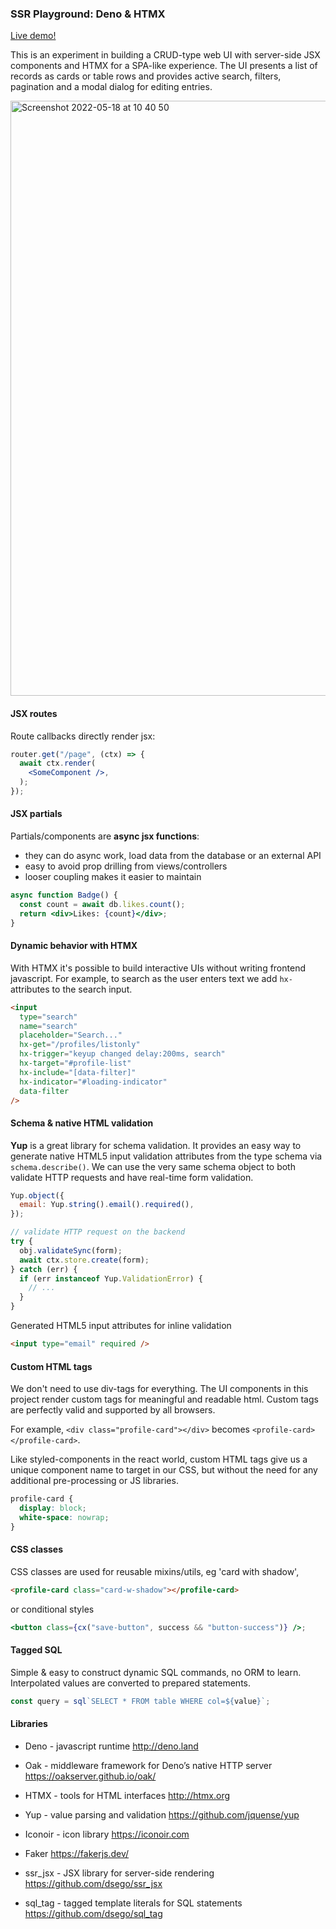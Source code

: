 ### SSR Playground: Deno & HTMX

[Live demo!](https://ssr-playground.deno.dev)

This is an experiment in building a CRUD-type web UI with server-side JSX
components and HTMX for a SPA-like experience. The UI presents a list of records
as cards or table rows and provides active search, filters, pagination and a
modal dialog for editing entries.

<img width="952" alt="Screenshot 2022-05-18 at 10 40 50" src="https://user-images.githubusercontent.com/578557/168996742-39096c2b-239c-4052-aa39-c86505457caa.png">

#### JSX routes

Route callbacks directly render jsx:

```jsx
router.get("/page", (ctx) => {
  await ctx.render(
    <SomeComponent />,
  );
});
```

#### JSX partials

Partials/components are **async jsx functions**:

- they can do async work, load data from the database or an external API
- easy to avoid prop drilling from views/controllers
- looser coupling makes it easier to maintain

```jsx
async function Badge() {
  const count = await db.likes.count();
  return <div>Likes: {count}</div>;
}
```

#### Dynamic behavior with HTMX

With HTMX it's possible to build interactive UIs without writing frontend
javascript. For example, to search as the user enters text we add `hx-`
attributes to the search input.

```html
<input
  type="search"
  name="search"
  placeholder="Search..."
  hx-get="/profiles/listonly"
  hx-trigger="keyup changed delay:200ms, search"
  hx-target="#profile-list"
  hx-include="[data-filter]"
  hx-indicator="#loading-indicator"
  data-filter
/>
```

#### Schema & native HTML validation

**Yup** is a great library for schema validation. It provides an easy way to
generate native HTML5 input validation attributes from the type schema via
`schema.describe()`. We can use the very same schema object to both validate
HTTP requests and have real-time form validation.

```js
Yup.object({
  email: Yup.string().email().required(),
});

// validate HTTP request on the backend
try {
  obj.validateSync(form);
  await ctx.store.create(form);
} catch (err) {
  if (err instanceof Yup.ValidationError) {
    // ...
  }
}
```

Generated HTML5 input attributes for inline validation

```html
<input type="email" required />
```

#### Custom HTML tags

We don't need to use div-tags for everything. The UI components in this project
render custom tags for meaningful and readable html. Custom tags are perfectly
valid and supported by all browsers.

For example, `<div class="profile-card"></div>` becomes
`<profile-card></profile-card>`.

Like styled-components in the react world, custom HTML tags give us a unique
component name to target in our CSS, but without the need for any additional
pre-processing or JS libraries.

```css
profile-card {
  display: block;
  white-space: nowrap;
}
```

#### CSS classes

CSS classes are used for reusable mixins/utils, eg 'card with shadow',

```html
<profile-card class="card-w-shadow"></profile-card>
```

or conditional styles

```jsx
<button class={cx("save-button", success && "button-success")} />;
```

#### Tagged SQL

Simple & easy to construct dynamic SQL commands, no ORM to learn. Interpolated
values are converted to prepared statements.

```js
const query = sql`SELECT * FROM table WHERE col=${value}`;
```

#### Libraries

- Deno - javascript runtime http://deno.land

- Oak - middleware framework for Deno’s native HTTP server
  https://oakserver.github.io/oak/

- HTMX - tools for HTML interfaces http://htmx.org

- Yup - value parsing and validation https://github.com/jquense/yup

- Iconoir - icon library https://iconoir.com

- Faker https://fakerjs.dev/

- ssr_jsx - JSX library for server-side rendering
  https://github.com/dsego/ssr_jsx

- sql_tag - tagged template literals for SQL statements
  https://github.com/dsego/sql_tag
